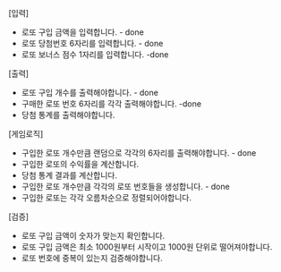[입력]
 - 로또 구입 금액을 입력합니다. - done
 - 로또 당첨번호 6자리를 입력합니다. - done
 - 로또 보너스 점수 1자리를 입력합니다. -done

[출력]
 - 로또 구입 개수를 출력해야합니다. - done
 - 구매한 로또 번호 6자리를 각각 출력해야합니다. -done
 - 당첨 통계를 출력해야합니다.

[게임로직]
 - 구입한 로또 개수만큼 랜덤으로 각각의 6자리를 출력해야합니다. - done
 - 구입한 로또의 수익률을 계산합니다.
 - 당첨 통계 결과를 계산합니다.
 - 구입한 로또 개수만큼 각각의 로또 번호들을 생성합니다. - done
 - 구입한 로또는 각각 오름차순으로 정렬되어야합니다.

[검증]
 - 로또 구입 금액이 숫자가 맞는지 확인합니다. 
 - 로또 구입 금액은 최소 1000원부터 시작이고 1000원 단위로 떨어져야합니다.
 - 로또 번호에 중복이 있는지 검증해야합니다.